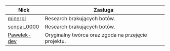 | Nick | Zasługa |
| ---- | ---------------------------------------- |
| [minerpl](https://discord.com/users/791077984395591720) | Research brakujących botów. |
| [senpai_0000](https://discord.com/users/519903611120123924) | Research brakujących botów. |
| [Pawelek-dev](https://gist.github.com/Pawelek-dev/31ad4ed8d76b8236a6af22e479b0bff5) | Oryginalny twórca oraz zgoda na przejęcie projektu. |